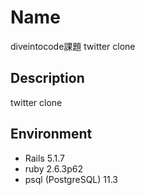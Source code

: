 Name
====
diveintocode課題 twitter clone

## Description

twitter clone

## Environment

- Rails 5.1.7
- ruby 2.6.3p62
- psql (PostgreSQL) 11.3
